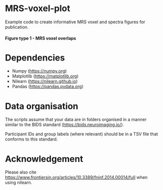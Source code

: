 # MRS-voxel-plot
Example code to create informative MRS voxel and spectra figures for publication.  
#### Figure type 1 - MRS voxel overlaps  


# Dependencies
- Numpy (https://numpy.org)
- Matplotlib (https://matplotlib.org)
- Nilearn (https://nilearn.github.io)
- Pandas (https://pandas.pydata.org)

# Data organisation
The scripts assume that your data are in folders organised in a manner similar to the BIDS standard (https://bids.neuroimaging.io/).  

Participant IDs and group labels (where relevant) should be in a TSV file that conforms to this standard.

# Acknowledgement

Please also cite https://www.frontiersin.org/articles/10.3389/fninf.2014.00014/full when using nilearn. 
